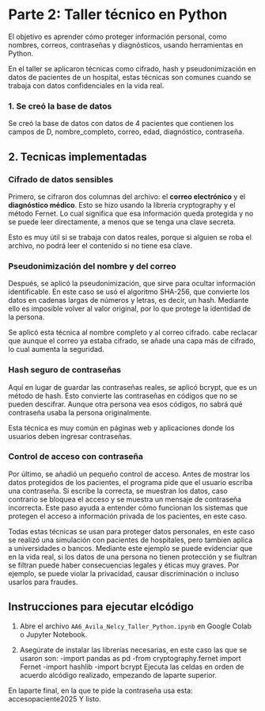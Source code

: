 # Parte 2: Taller técnico en Python

El objetivo es aprender cómo proteger información personal, como nombres, correos, contraseñas y diagnósticos, usando herramientas en Python.

En el taller se aplicaron técnicas como cifrado, hash y pseudonimización en datos de pacientes de un hospital, estas técnicas son comunes cuando se trabaja con datos confidenciales en la vida real.
### 1. Se creó la base de datos

Se creó la base de datos con datos de 4 pacientes que contienen los campos de D, nombre_completo, correo, edad, diagnóstico,
contraseña.

## 2. Tecnicas implementadas

### Cifrado de datos sensibles

Primero, se cifraron dos columnas del archivo: el **correo electrónico** y el **diagnóstico médico**. Esto se hizo usando la librería cryptography y el método Fernet. Lo cual significa que esa información queda protegida y no se puede leer directamente, a menos que se tenga una clave secreta.

Esto es muy útil si se trabaja con datos reales, porque si alguien se roba el archivo, no podrá leer el contenido si no tiene esa clave.

### Pseudonimización del nombre y del correo

Después, se aplicó la pseudonimización, que sirve para ocultar información identificable. En este caso se usó el algoritmo SHA-256, que convierte los datos en cadenas largas de números y letras, es decir, un hash. Mediante ello es imposible volver al valor original, por lo que protege la identidad de la persona.

Se aplicó esta técnica al nombre completo y al correo cifrado. cabe reclacar que aunque el correo ya estaba cifrado, se añade una capa más de cifrado, lo cual aumenta la seguridad.

### Hash seguro de contraseñas

Aquí en lugar de guardar las contraseñas reales, se aplicó bcrypt, que es un método de hash. Esto convierte las contraseñas en códigos que no se pueden descifrar. Aunque otra persona vea esos códigos, no sabrá qué contraseña usaba la persona originalmente.

Esta técnica es muy común en páginas web y aplicaciones donde los usuarios deben ingresar contraseñas.

### Control de acceso con contraseña

Por último, se añadió un pequeño control de acceso. Antes de mostrar los datos protegidos de los pacientes, el programa pide que el usuario escriba una contraseña. Si escribe la correcta, se muestran los datos, caso contrario se bloquea el acceso y se muestra un mensaje de contraseña incorrecta. Este paso ayuda a entender cómo funcionan los sistemas que protegen el acceso a información privada de los pacientes, en este caso.

Todas estas técnicas se usan para proteger datos personales, en este caso se realizó una simulación con pacientes de hospitales, pero tambien aplica a universidades o bancos. Mediante este ejemplo se puede evidenciar que en la vida real, si los datos de una persona no tienen protección y se fiultran se filtran puede haber consecuencias legales y éticas muy graves. Por ejemplo, se puede violar la privacidad, causar discriminación o incluso usarlos para fraudes.

## Instrucciones para ejecutar elcódigo
 1. Abre el archivo `AA6_Avila_Nelcy_Taller_Python.ipynb` en Google Colab o Jupyter Notebook.

 2. Asegúrate de instalar las librerías necesarias, en este caso las que se usaron son:
    -import pandas as pd
    -from cryptography.fernet import Fernet
    -import hashlib
    -import bcrypt
Ejecuta las celdas en orden de acuerdo alcódigo realizado, empezando de laparte superior.

En laparte final, en la que te pide la contraseña usa esta: accesopaciente2025
Y listo. 

    
   

